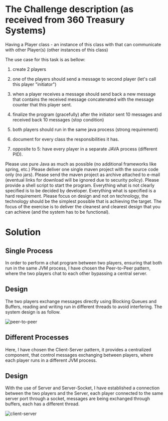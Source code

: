 # The Challenge description (as received from 360 Treasury Systems)

Having a Player class - an instance of this class with that can communicate with other Player(s) (other instances of this class)

The use case for this task is as bellow:

1. create 2 players

2. one of the players should send a message to second player (let's call this player "initiator")

3. when a player receives a message should send back a new message that contains the received message concatenated with the message counter that this player sent.

4. finalize the program (gracefully) after the initiator sent 10 messages and received back 10 messages (stop condition)

5. both players should run in the same java process (strong requirement)

6. document for every class the responsibilities it has.

7. opposite to 5: have every player in a separate JAVA process (different PID).

Please use pure Java as much as possible (no additional frameworks like spring, etc.)
Please deliver one single maven project with the source code only (no jars). Please send the maven project as archive attached to e-mail (eventual links for download will be ignored due to security policy).
Please provide a shell script to start the program.
Everything what is not clearly specified is to be decided by developer. Everything what is specified is a hard requirement.
Please focus on design and not on technology, the technology should be the simplest possible that is achieving the target.
The focus of the exercise is to deliver the cleanest and clearest design that you can achieve (and the system has to be functional).

# Solution

## Single Process 

In order to perform a chat program between two players, ensuring that both run in the same JVM process, I 
have chosen the Peer-to-Peer pattern, where the two players chat to each other bypassing a central server. 

## Design 
The two players exchange messages directly using Blocking Queues and Buffers, reading and writing run in 
different threads to avoid interfering. The system design is as follow.

![peer-to-peer](https://github.com/user-attachments/assets/395a4585-1c9d-46ec-a6fc-7bb01ea6f143)



## Different Processes 
Here, I have chosen the Client-Server pattern, it provides a centralized component, that control messages
exchanging between players, where each player runs in a different JVM process. 

## Design 
With the use of Server and Server-Socket, I have established a connection between the two players and the 
Server, each player connected to the same server port through a socket, messages are being exchanged 
through buffers, each has a different thread.

![client-server](https://github.com/user-attachments/assets/3f635797-a5e3-4c8c-bf29-445b2c9a79ca)

